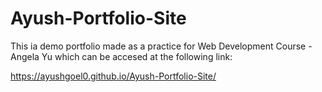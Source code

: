 # Ayush-Portfolio-Site

This ia demo portfolio made as a practice for Web Development Course - Angela Yu which can be accesed at the following link:

https://ayushgoel0.github.io/Ayush-Portfolio-Site/
